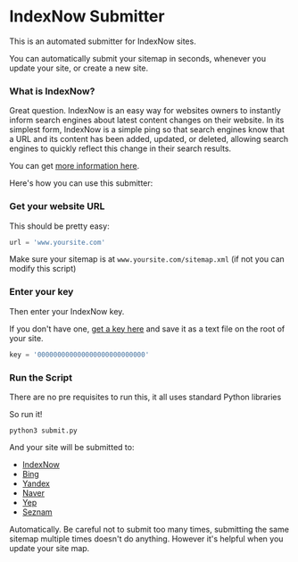 # IndexNow Submitter

This is an automated submitter for IndexNow sites. 

You can automatically submit your sitemap in seconds, whenever you update your site, or create a new site. 

### What is IndexNow? 

Great question. IndexNow is an easy way for websites owners to instantly inform search engines about latest content changes on their website. In its simplest form, IndexNow is a simple ping so that search engines know that a URL and its content has been added, updated, or deleted, allowing search engines to quickly reflect this change in their search results.

You can get [more information here](https://www.indexnow.org/). 

Here's how you can use this submitter:

### Get your website URL

This should be pretty easy:

```python
url = 'www.yoursite.com'
```

Make sure your sitemap is at `www.yoursite.com/sitemap.xml` (if not you can modify this script)

### Enter your key

Then enter your IndexNow key. 

If you don't have one, [get a key here](https://www.bing.com/indexnow/getstarted#implementation) and save it as a text file on the root of your site. 

```python
key = '000000000000000000000000000'
```

### Run the Script 

There are no pre requisites to run this, it all uses standard Python libraries

So run it!

```
python3 submit.py
```

And your site will be submitted to:

- [IndexNow](https://www.indexnow.com)
- [Bing](https://www.bing.com)
- [Yandex](https://www.yandex.com)
- [Naver](https://www.naver.com)
- [Yep](https://www.yep.com)
- [Seznam](https://search.seznam.cz)

Automatically. Be careful not to submit too many times, submitting the same sitemap multiple times doesn't do anything. However it's helpful when you update your site map. 



